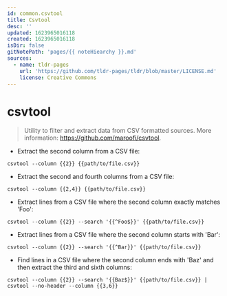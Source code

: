 ```yaml
---
id: common.csvtool
title: Csvtool
desc: ''
updated: 1623965016118
created: 1623965016118
isDir: false
gitNotePath: 'pages/{{ noteHiearchy }}.md'
sources:
  - name: tldr-pages
    url: 'https://github.com/tldr-pages/tldr/blob/master/LICENSE.md'
    license: Creative Commons
---
```

# csvtool

> Utility to filter and extract data from CSV formatted sources.
> More information: <https://github.com/maroofi/csvtool>.

- Extract the second column from a CSV file:

`csvtool --column {{2}} {{path/to/file.csv}}`

- Extract the second and fourth columns from a CSV file:

`csvtool --column {{2,4}} {{path/to/file.csv}}`

- Extract lines from a CSV file where the second column exactly matches 'Foo':

`csvtool --column {{2}} --search '{{^Foo$}}' {{path/to/file.csv}}`

- Extract lines from a CSV file where the second column starts with 'Bar':

`csvtool --column {{2}} --search '{{^Bar}}' {{path/to/file.csv}}`

- Find lines in a CSV file where the second column ends with 'Baz' and then extract the third and sixth columns:

`csvtool --column {{2}} --search '{{Baz$}}' {{path/to/file.csv}} | csvtool --no-header --column {{3,6}}`

